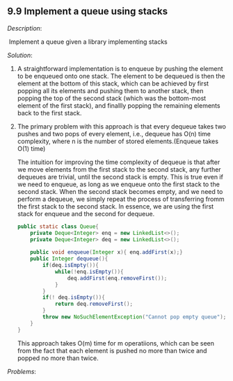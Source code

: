 ## 9.9 Implement a queue using stacks

*Description*:

​		Implement a queue given a library implementing stacks

*Solution*:

1. A straightforward implementation is to enqueue by pushing the element to be enqueued onto one stack. The element to be dequeued is then the element at the bottom of this stack, which can be achieved by first popping all its elements and pushing them to another stack, then popping the top of the second stack (which was the bottom-most element of the first stack), and finallly popping the remaining elements back to the first stack.

2. The primary problem with this approach is that every dequeue takes two pushes and two pops of every element, i.e., dequeue has O(n) time complexity, where n is the number of stored elements.(Enqueue takes O(1) time)

   The intuition for improving the time complexity of dequeue is that after we move elements from the first stack to the second stack, any further dequeues are trivial, until the second stack is empty. This is true even if we need to enqueue, as long as we enqueue onto the first stack to the second stack. When the second stack becomes empty, and we need to perform a dequeue, we simply repeat the process of transferring fromm the first stack to the second stack. In essence, we are using the first stack for enqueue and the second for dequeue.

   ```java
   public static class Queue{
       private Deque<Integer> enq = new LinkedList<>();
       private Deque<Integer> deq = new LinkedList<>();
       
       public void enqueue(Integer x){ enq.addFirst(x);}
       public Integer dequeue(){
           if(deq.isEmpty()){
               while(!enq.isEmpty()){
                   deq.addFirst(enq.removeFirst());
               }
           }
           if(! deq.isEmpty()){
               return deq.removeFirst();
           }
           throw new NoSuchElementException("Cannot pop empty queue");
       }
   }
   ```

   This approach takes O(m) time for m operatiions, which can be seen from the fact that each element is pushed no more than twice and popped no more than twice.

   

*Problems*:

